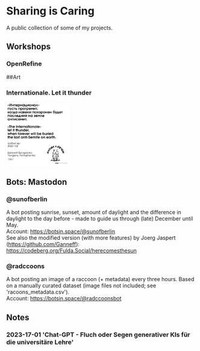 # Sharing is Caring
A public collection of some of my projects.

## Workshops
### OpenRefine

##Art
### Internationale. Let it thunder
<p><a href="https://github.com/Schoeneh/sharing-is-caring/tree/main/Art/Internationale_let%20it%20thunder"><img src="https://github.com/Schoeneh/sharing-is-caring/blob/main/Art/Internationale_let%20it%20thunder/sticker_internationale_let%20it%20thunder.png" width="33%"/></a></p>

## Bots: Mastodon
### @sunofberlin
A bot posting sunrise, sunset, amount of daylight and the difference in daylight to the day before - made to guide us through (late) December until May.<br>
Account: https://botsin.space/@sunofberlin <br>
See also the modified version (with more features) by Joerg Jaspert (https://github.com/Ganneff):<br>
https://codeberg.org/Fulda.Social/herecomesthesun
### @radccoons
A bot posting an image of a raccoon (+ metadata) every three hours. Based on a manually curated dataset (image files not included; see 'racoons_metadata.csv'). <br>
Account: https://botsin.space/@radccoonsbot



## Notes
### 2023-17-01 'Chat-GPT - Fluch oder Segen generativer KIs für die universitäre Lehre'
